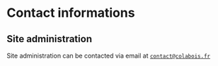 # Contact informations

## Site administration

Site administration can be contacted via email at [`contact@colabois.fr`](mailto:contact@colabois.fr)
